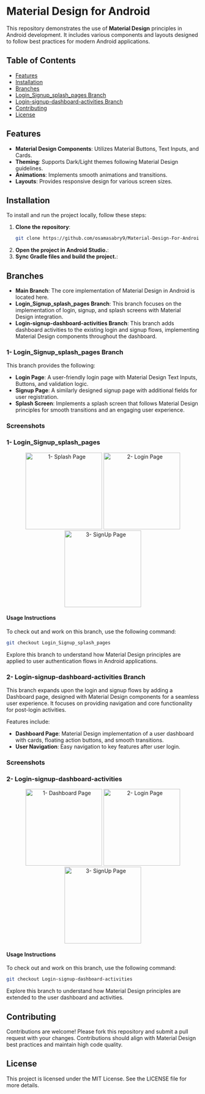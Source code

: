 
# Material Design for Android

This repository demonstrates the use of **Material Design** principles in Android development. It includes various components and layouts designed to follow best practices for modern Android applications.

## Table of Contents

- [Features](#features)
- [Installation](#installation)
- [Branches](#branches)
- [Login_Signup_splash_pages Branch](#login_signup_splash_pages-branch)
- [Login-signup-dashboard-activities Branch](#login-signup-dashboard-activities-branch)
- [Contributing](#contributing)
- [License](#license)

## Features

- **Material Design Components**: Utilizes Material Buttons, Text Inputs, and Cards.
- **Theming**: Supports Dark/Light themes following Material Design guidelines.
- **Animations**: Implements smooth animations and transitions.
- **Layouts**: Provides responsive design for various screen sizes.

## Installation

To install and run the project locally, follow these steps:

1. **Clone the repository**:
   ```bash
   git clone https://github.com/osamasabry9/Material-Design-For-Android.git
   ```
2. **Open the project in Android Studio.**:
3. **Sync Gradle files and build the project.**:

## Branches

- **Main Branch**: The core implementation of Material Design in Android is located here.
- **Login_Signup_splash_pages Branch**: This branch focuses on the implementation of login, signup, and splash screens with Material Design integration.
- **Login-signup-dashboard-activities Branch**: This branch adds dashboard activities to the existing login and signup flows, implementing Material Design components throughout the dashboard.

### 1- Login_Signup_splash_pages Branch

This branch provides the following:

- **Login Page**: A user-friendly login page with Material Design Text Inputs, Buttons, and validation logic.
- **Signup Page**: A similarly designed signup page with additional fields for user registration.
- **Splash Screen**: Implements a splash screen that follows Material Design principles for smooth transitions and an engaging user experience.

### Screenshots
<h3> 1- Login_Signup_splash_pages </h3>

<p align="center">

  <img src="https://github.com/user-attachments/assets/1bfef08b-6a99-46bf-b15d-a6883c468821" width="200" hight=500  title="1- Splash Page ">
  <img src="https://github.com/user-attachments/assets/90fff339-1695-4a4a-8858-c3a95caf9fc6" width="200" hight=500  title="2- Login Page">
  <img src="https://github.com/user-attachments/assets/b4b6e6fb-38d2-472b-b63c-ea633b11380c" width="200" hight=500  title="3- SignUp Page">
</p>

#### Usage Instructions

To check out and work on this branch, use the following command:

```bash
git checkout Login_Signup_splash_pages
```
Explore this branch to understand how Material Design principles are applied to user authentication flows in Android applications.

### 2- Login-signup-dashboard-activities Branch
This branch expands upon the login and signup flows by adding a Dashboard page, designed with Material Design components for a seamless user experience. It focuses on providing navigation and core functionality for post-login activities.

Features include:

- **Dashboard Page**: Material Design implementation of a user dashboard with cards, floating action buttons, and smooth transitions.
- **User Navigation**: Easy navigation to key features after user login.

### Screenshots
<h3> 2- Login-signup-dashboard-activities</h3>

<p align="center">

  <img src="https://github.com/user-attachments/assets/5566f33a-f112-4c9d-b5e1-220597200d8b" width="200" hight=500  title="1- Dashboard Page ">
  <img src="https://github.com/user-attachments/assets/755c8b82-03d8-4be3-9222-b7e59dcc8423" width="200" hight=500  title="2- Login Page">
  <img src="https://github.com/user-attachments/assets/0bbf2607-db21-4844-b3cd-b91f8da86979" width="200" hight=500  title="3- SignUp Page">
</p>

#### Usage Instructions
To check out and work on this branch, use the following command:

```bash
git checkout Login-signup-dashboard-activities
```
Explore this branch to understand how Material Design principles are extended to the user dashboard and activities.

## Contributing
Contributions are welcome! Please fork this repository and submit a pull request with your changes. Contributions should align with Material Design best practices and maintain high code quality.

## License
This project is licensed under the MIT License. See the LICENSE file for more details.
